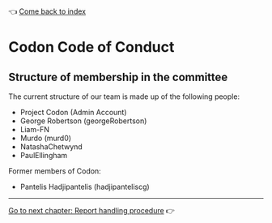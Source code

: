 :point_left: [Come back to index](README.md)

# Codon Code of Conduct
## Structure of membership in the committee

The current structure of our team is made up of the following people:

- Project Codon (Admin Account)
- George Robertson (georgeRobertson)
- Liam-FN
- Murdo (murd0)
- NatashaChetwynd
- PaulEllingham

Former members of Codon:
- Pantelis Hadjipantelis (hadjipanteliscg)

***
[Go to next chapter: Report handling procedure](reports.md) :point_right: